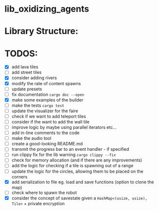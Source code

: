 # lib_oxidizing_agents

# Library Structure:

# TODOS:

- [x] add lava tiles  
- [ ] add street tiles  
- [x] consider adding rivers  
- [x] modify the rate of content spawns  
- [ ] update presets  
- [ ] fix documentation `cargo doc --open`
- [x] make some examples of the builder
- [ ] make the tests `cargo test`
- [ ] update the visualizer for the faire
- [ ] check if we want to add teleport tiles
- [ ] consider if the want to add the wall tile
- [ ] improve logic by maybe using parallel iterators etc...  
- [ ] add in-line comments to the code
- [ ] make the audio tool
- [ ] create a good-looking README.md
- [ ] transmit the progress bar to an event handler - if specified
- [ ] run clippy fix for the lib warning `cargo clippy --fix`
- [ ] check for memory allocation (and if there are any improvements)
- [ ] add the logic for checking if a tile is spawning out of a range
- [ ] update the logic for the circles, allowing them to be placed on the corners
- [x] add serialization to file eg. load and save functions (option to clone the map)
- [ ] check where to spawn the robot
- [x] consider the concept of savestate given a `HashMap<(usize, usize), Tile>` + private encryption